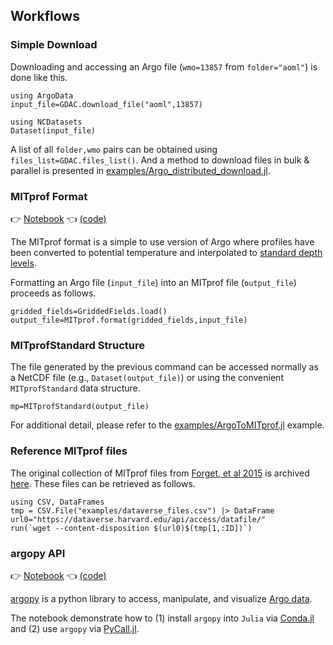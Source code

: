 
## Workflows

### Simple Download

Downloading and accessing an Argo file (`wmo=13857` from `folder="aoml"`) is done like this.

```
using ArgoData
input_file=GDAC.download_file("aoml",13857)

using NCDatasets
Dataset(input_file)
```

A list of all `folder,wmo` pairs can be obtained using `files_list=GDAC.files_list()`. And a method to download files in bulk & parallel is presented in [examples/Argo\_distributed\_download.jl](https://github.com/euroargodev/ArgoData.jl/blob/master/examples/Argo_distributed_download.jl).

### MITprof Format

👉 [Notebook](ArgoToMITprof.html) 👈 [(code)](https://raw.githubusercontent.com/euroargodev/ArgoData.jl/master/examples/ArgoToMITprof.jl)

The MITprof format is a simple to use version of Argo where profiles have been converted to potential temperature and interpolated to [standard depth levels](https://juliaocean.github.io/OceanRobots.jl/dev/Float_Argo.html).

Formatting an Argo file (`input_file`) into an MITprof file (`output_file`) proceeds as follows.

```
gridded_fields=GriddedFields.load()
output_file=MITprof.format(gridded_fields,input_file)
```

### MITprofStandard Structure

The file generated by the previous command can be accessed normally as a NetCDF file (e.g., `Dataset(output_file)`) or using the convenient `MITprofStandard` data structure.

```
mp=MITprofStandard(output_file)
```

For additional detail, please refer to the [examples/ArgoToMITprof.jl](https://github.com/euroargodev/ArgoData.jl/blob/master/examples/ArgoToMITprof.jl) example.

### Reference MITprof files

The original collection of MITprof files from [Forget, et al 2015](http://dx.doi.org/10.5194/gmd-8-3071-2015) is archived [here](https://doi.org/10.7910/DVN/EE3C40). These files can be retrieved as follows.

```
using CSV, DataFrames
tmp = CSV.File("examples/dataverse_files.csv") |> DataFrame
url0="https://dataverse.harvard.edu/api/access/datafile/"
run(`wget --content-disposition $(url0)$(tmp[1,:ID])`)
```

### argopy API

👉 [Notebook](http://gaelforget.net/notebooks/Argo_argopy.html) 👈 [(code)](https://raw.githubusercontent.com/euroargodev/ArgoData.jl/master/examples/Argo_argopy.jl)

[argopy](https://img.shields.io/readthedocs/argopy?logo=readthedocs) is a python library to access, manipulate, and visualize [Argo data](https://argopy.readthedocs.io/en/latest/what_is_argo.html#what-is-argo). 

The notebook demonstrate how to (1) install `argopy` into `Julia` via [Conda.jl](https://github.com/JuliaPy/Conda.jl) and (2) use `argopy` via [PyCall.jl](https://github.com/JuliaPy/PyCall.jl).
